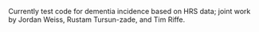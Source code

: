 Currently test code for dementia incidence based on HRS data; joint work by Jordan Weiss, Rustam Tursun-zade, and Tim Riffe.

